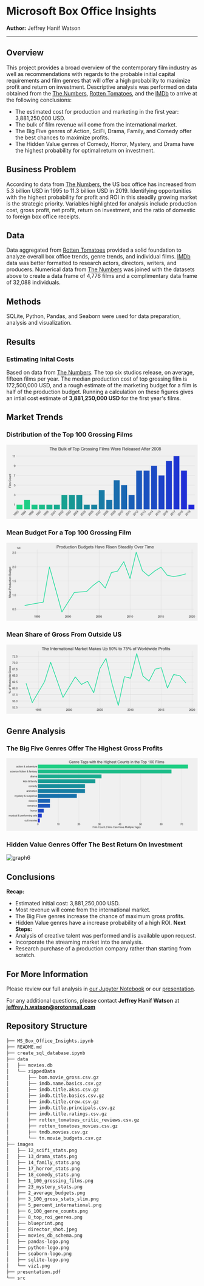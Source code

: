 # Microsoft Box Office Insights

**Author:** Jeffrey Hanif Watson
***

## Overview

This project provides a broad overview of the contemporary film industry as well as recommendations with regards to the probable initial capital requirements and film genres that will offer a high probability to maximize profit and return on investment. Descriptive analysis was performed on data obtained from the [The Numbers](https://www.the-numbers.com/), [Rotten Tomatoes](https://www.rottentomatoes.com/), and the [IMDb](https://www.imdb.com/) to arrive at the following conclusions: 

- The estimated cost for production and marketing in the first year: 3,881,250,000 USD.
- The bulk of film revenue will come from the international market.
- The Big Five genres of Action, SciFi, Drama, Family, and Comedy offer the best chances to maximize  profits.
- The Hidden Value genres of Comedy, Horror, Mystery, and Drama have the highest probability for optimal return on investment.


## Business Problem

According to data from [The Numbers](https://www.the-numbers.com/), the US box office has increased  from 5.3 billion USD in 1995 to 11.3 billion USD in  2019. Identifying opportunities with the highest probability for profit and ROI in this steadily growing market is the strategic priority. Variables highlighted for analysis include production cost, gross profit, net profit, return on investment, and the ratio of domestic to foreign box office receipts.


## Data

Data aggregated from [Rotten Tomatoes](https://www.rottentomatoes.com/) provided a solid foundation to analyze overall box office trends, genre trends, and individual films. [IMDb](https://www.imdb.com/) data was better formatted to research actors, directors, writers, and producers. Numerical data from [The Numbers](https://www.the-numbers.com/) was joined with the datasets above to create a data frame of 4,776 films and a complimentary data frame of 32,088 individuals. 

## Methods

SQLite, Python, Pandas, and Seaborn were used for data preparation, analysis and visualization.

## Results

### Estimating Inital Costs

Based on data from [The Numbers](https://www.the-numbers.com/). The top six studios release, on average, fifteen films per year. The median production cost of top grossing film is 172,500,000 USD, and a rough estimate of the marketing budget for a film is half of the production budget. Running a calculation on these figures gives an intial cost estimate of **3,881,250,000 USD** for the first year's films.

## Market Trends

### Distribution of the Top 100 Grossing Films
![graph1](./images/1_100_grossing_films.png)

### Mean Budget For a Top 100 Grossing Film
![graph2](./images/2_average_budgets.png)

### Mean Share of Gross From Outside US
![graph4](./images/5_percent_international.png)

## Genre Analysis

### The Big Five Genres Offer The Highest Gross Profits
![graph5](./images/6_100_genre_counts.png)

### Hidden Value Genres Offer The Best Return On Investment
![graph6](./images/8_roi_genres.png)

## Conclusions

**Recap:**
- Estimated initial cost: 3,881,250,000 USD.
- Most revenue will come from the international market.
- The Big Five genres increase the chance of maximum gross profits.
- Hidden Value genres have a increase probability of a high ROI.
**Next Steps:**
- Analysis of creative talent was performed and is available upon request.
- Incorporate the streaming market into the analysis.
- Research purchase of a production company rather than starting from scratch.


## For More Information

Please review our full analysis in [our Jupyter Notebook](MS_Box_Office_Insights.ipynb) or our [presentation](./presentation.pdf).

For any additional questions, please contact **Jeffrey Hanif Watson** at **jeffrey.h.watson@protonmail.com**

## Repository Structure

```
├── MS_Box_Office_Insights.ipynb
├── README.md
├── create_sql_database.ipynb
├── data
│   ├── movies.db
│   └── zippedData
│       ├── bom.movie_gross.csv.gz
│       ├── imdb.name.basics.csv.gz
│       ├── imdb.title.akas.csv.gz
│       ├── imdb.title.basics.csv.gz
│       ├── imdb.title.crew.csv.gz
│       ├── imdb.title.principals.csv.gz
│       ├── imdb.title.ratings.csv.gz
│       ├── rotten_tomatoes_critic_reviews.csv.gz
│       ├── rotten_tomatoes_movies.csv.gz
│       ├── tmdb.movies.csv.gz
│       └── tn.movie_budgets.csv.gz
├── images
│   ├── 12_scifi_stats.png
│   ├── 13_drama_stats.png
│   ├── 14_family_stats.png
│   ├── 17_horror_stats.png
│   ├── 18_comedy_stats.png
│   ├── 1_100_grossing_films.png
│   ├── 23_mystery_stats.png
│   ├── 2_average_budgets.png
│   ├── 3_100_gross_stats_slim.png
│   ├── 5_percent_international.png
│   ├── 6_100_genre_counts.png
│   ├── 8_top_roi_genres.png
│   ├── blueprint.png
│   ├── director_shot.jpeg
│   ├── movies_db_schema.png
│   ├── pandas-logo.png
│   ├── python-logo.png
│   ├── seaborn-logo.png
│   ├── sqlite-logo.png
│   └── viz1.png
├── presentation.pdf
└── src


```